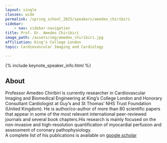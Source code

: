 ```yaml
---
layout: single
classes: wide
permalink: /spring_school_2025/speakers/amedeo_chiribiri
sidebar:
    - nav: sidebar-navigation
title: Prof. Dr. Amedeo Chiribiri
image_path: /assets/img/amedeo_chiribiri.jpg
affiliation: King's College London
topic: Cardiovascular Imaging and Cardiology

---
```


{% include keynote_speaker_info.html %}

## About

Professor Amedeo Chiribiri is currently researcher in Cardiovascular Imaging and Biomedical Engineering at King’s College London and Honorary Consultant Cardiologist at Guy’s and St Thomas’ NHS Trust Foundation (United Kingdom). He is author/co-author of more than 80 scientific papers that appear in some of the most relevant international peer-reviewed journals and several book chapters.His research is mainly focused on the non-invasive and high-resolution quantification of myocardial perfusion and assessment of coronary pathophysiology. <br> A complete list of his publications is available on <a href="https://scholar.google.com/citations?user=Au8icRsAAAAJ&hl=de&oi=ao">google scholar</a>